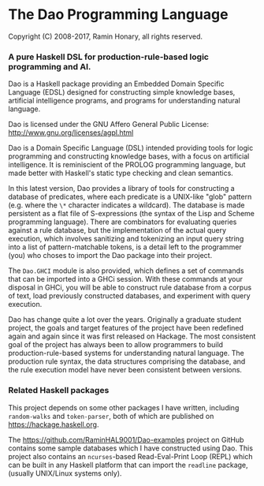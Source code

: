 # The Dao Programming Language
Copyright (C) 2008-2017, Ramin Honary, all rights reserved.

### A pure Haskell DSL for production-rule-based logic programming and AI.

Dao is a Haskell package providing an Embedded Domain Specific
Language (EDSL) designed for constructing simple knowledge bases,
artificial intelligence programs, and programs for understanding
natural language.

Dao is licensed under the GNU Affero General Public License:
	http://www.gnu.org/licenses/agpl.html

Dao is a Domain Specific Language (DSL) intended providing tools for logic
programming and constructing knowledge bases, with a focus on artificial
intelligence. It is reminiscient of the PROLOG programming language, but made
better with Haskell's static type checking and clean semantics.

In this latest version, Dao provides a library of tools for constructing a
database of predicates, where each predicate is a UNIX-like "glob" pattern
(e.g. where the `\*` character indicates a wildcard). The database is made
persistent as a flat file of S-expressions (the syntax of the Lisp and Scheme
programming language). There are combinators for evaluating queries against a
rule database, but the implementation of the actual query execution, which
involves sanitizing and tokenizing an input query string into a list of
pattern-matchable tokens, is a detail left to the programmer (you) who choses
to import the Dao package into their project.

The `Dao.GHCI` module is also provided, which defines a set of commands that
can be imported into a GHCi session. With these commands at your disposal in
GHCi, you will be able to construct rule database from a corpus of text, load
previously constructed databases, and experiment with query execution.

Dao has change quite a lot over the years. Originally a graduate student
project, the goals and target features of the project have been redefined again
and again since it was first released on Hackage. The most consistent goal of
the project has always been to allow programmers to build production-rule-based
systems for understanding natural language. The production rule syntax, the
data structures comprising the database, and the rule execution model have
never been consistent between versions.

### Related Haskell packages

This project depends on some other packages I have written, including
`random-walks` and `token-parser`, both of which are published on
<https://hackage.haskell.org>.

The <https://github.com/RaminHAL9001/Dao-examples> project on GitHub contains
some sample databases which I have constructed using Dao. This project also
contains an `ncurses`-based Read-Eval-Print Loop (REPL) which can be built in
any Haskell platform that can import the `readline` package, (usually
UNIX/Linux systems only).

